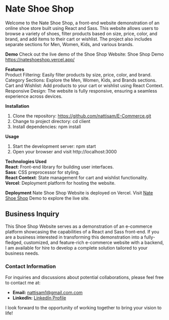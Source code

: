 # Nate Shoe Shop
Welcome to the Nate Shoe Shop, a front-end website demonstration of an online shoe store built using React and Sass. This website allows users to browse a variety of shoes, filter products based on size, price, color, and brand, and add items to their cart or wishlist. The project also includes separate sections for Men, Women, Kids, and various brands.

**Demo**
Check out the live demo of the Shoe Shop Website: Shoe Shop Demo https://nateshoeshop.vercel.app/

**Features**  
Product Filtering: Easily filter products by size, price, color, and brand.  
Category Sections: Explore the Men, Women, Kids, and Brands sections.  
Cart and Wishlist: Add products to your cart or wishlist using React Context.  
Responsive Design: The website is fully responsive, ensuring a seamless experience across devices.  

**Installation**
1. Clone the repository: https://github.com/nattisam/E-Commerce.git
2. Change to project directory: cd client
3. Install dependencies: npm install

**Usage**
1. Start the development server: npm start
2. Open your browser and visit http://localhost:3000

**Technologies Used**  
**React**: Front-end library for building user interfaces.  
**Sass**: CSS preprocessor for styling.  
**React Context**: State management for cart and wishlist functionality.  
**Vercel**: Deployment platform for hosting the website.  

**Deployment**
Nate Shoe Shop Website is deployed on Vercel. Visit [Nate Shoe Shop](https://nateshoeshop.vercel.app/) Demo to explore the live site.

## Business Inquiry

This Shoe Shop Website serves as a demonstration of an e-commerce platform showcasing the capabilities of a React and Sass front-end. If you are a business interested in transforming this demonstration into a fully-fledged, customized, and feature-rich e-commerce website with a backend, I am available for hire to develop a complete solution tailored to your business needs.

### Contact Information

For inquiries and discussions about potential collaborations, please feel free to contact me at:

- **Email:** nattisam1@gmail.com.com
- **LinkedIn:** [LinkedIn Profile](https://www.linkedin.com/in/nattisam)

I look forward to the opportunity of working together to bring your vision to life!
